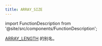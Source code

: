 ```yaml
---
title: ARRAY_SIZE
---
```

import FunctionDescription from '@site/src/components/FunctionDescription';

<FunctionDescription description="引入或更新: v1.2.650"/>

[ARRAY_LENGTH](array-length.md) 的别名。